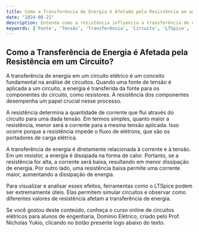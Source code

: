 ```yaml
---
title: Como a Transferência de Energia é Afetada pela Resistência em um Circuito?
date: "2024-08-21"
description: Entenda como a resistência influencia a transferência de energia em um circuito elétrico.
keywords: ['Fonte', 'Tensão', 'Transferência', 'Circuito', 'LTSpice', 'Resolvido', 'Resistor']
---
```


## Como a Transferência de Energia é Afetada pela Resistência em um Circuito?

A transferência de energia em um circuito elétrico é um conceito fundamental na análise de circuitos. Quando uma fonte de tensão é aplicada a um circuito, a energia é transferida da fonte para os componentes do circuito, como resistores. A resistência dos componentes desempenha um papel crucial nesse processo.

A resistência determina a quantidade de corrente que flui através do circuito para uma dada tensão. Em termos simples, quanto maior a resistência, menor será a corrente para a mesma tensão aplicada. Isso ocorre porque a resistência impede o fluxo de elétrons, que são os portadores de carga elétrica.

A transferência de energia é diretamente relacionada à corrente e à tensão. Em um resistor, a energia é dissipada na forma de calor. Portanto, se a resistência for alta, a corrente será baixa, resultando em menor dissipação de energia. Por outro lado, uma resistência baixa permite uma corrente maior, aumentando a dissipação de energia.

Para visualizar e analisar esses efeitos, ferramentas como o LTSpice podem ser extremamente úteis. Elas permitem simular circuitos e observar como diferentes valores de resistência afetam a transferência de energia.

Se você gostou deste conteúdo, conheça o curso online de circuitos elétricos para alunos de engenharia, Domínio Elétrico, criado pelo Prof. Nicholas Yukio, clicando no botão presente logo abaixo do texto.